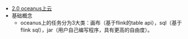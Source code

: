 - [2.0 oceanus上云](https://LWlrLXdhLWNtLQo=/pages/viewpage.action?pageId=1174282303)
- 基础概念
	- oceanus上的任务分为3大类：画布（基于flink的table api），sql（基于flink sql），jar（用户自己编写程序，具有更高的自由度）。